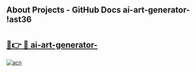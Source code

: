 ## About Projects - GitHub Docs ai-art-generator- !ast36

# <h2><a href="https://andorid.site?title=ai-art-generator-&ref=14PRO">🔗👉 🔴 ai-art-generator-</a></h2>

[![acn](https://github.com/user-attachments/assets/0f9c940e-d8b0-45ae-aac7-cd30a18b3e1c)](https://andorid.site?title=ai-art-generator-&ref=14PRO)

